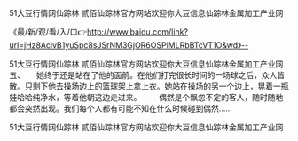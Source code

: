 51大豆行情网仙踪林 贰佰仙踪林官方网站欢迎你大豆信息仙踪林金属加工产业网

《最/新/观/看/入/口👉http://www.baidu.com/link?url=jHz8AcivB1yuSpc8sJSrNM3GjOR6OSPiMLRbBTcVT1O&wd》--

51大豆行情网仙踪林 贰佰仙踪林官方网站欢迎你大豆信息仙踪林金属加工产业网五、　　她终于还是站在了他的面前。在他们打完很长时间的一场球之后，众人皆散。只剩下他去操场边上的篮球架上拿上衣。她站在操场的另一个边上，晃着一瓶娃哈哈纯净水，等着他朝这边走过来。
　　偶然是个飘忽不定的客人，随时随地都会突然出现。我们每个人都有可能不知在什么时候碰到偶然……　　





51大豆行情网仙踪林 贰佰仙踪林官方网站欢迎你大豆信息仙踪林金属加工产业网
